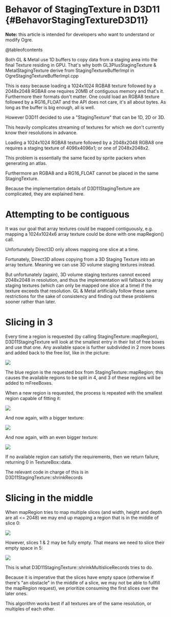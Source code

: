 # Behavor of StagingTexture in D3D11 {#BehavorStagingTextureD3D11}

__Note:__ this article is intended for developers who want to understand or modify
Ogre.

@tableofcontents

Both GL & Metal use 1D buffers to copy data from a staging area into the final Texture
residing in GPU. That's why both GL3PlusStagingTexture & MetalStagingTexture derive
from StagingTextureBufferImpl in OgreStagingTextureBufferImpl.cpp

This is easy because loading a 1024x1024 RGBA8 texture followed by a 2048x2048 RGBA8 one
requires 20MB of contiguous memory and that's it. Furthermore their formats don't matter.
One could load an RGBA8 texture followed by a RG16_FLOAT and the API does not care, it's
all about bytes.
As long as the buffer is big enough, all is well.

However D3D11 decided to use a "StagingTexture" that can be 1D, 2D or 3D.

This heavily complicates streaming of textures for which we don't currently know
their resolutions in advance.

Loading a 1024x1024 RGBA8 texture followed by a 2048x2048 RGBA8 one requires a staging
texture of 4096x4096x1; or one of 2048x2048x2.

This problem is essentially the same faced by sprite packers when generating an atlas.

Furthermore an RGBA8 and a RG16_FLOAT cannot be placed in the same StagingTexture.

Because the implementation details of D3D11StagingTexture are complicated, they are
explained here.

# Attempting to be contiguous

It was our goal that array textures could be mapped contiguously, e.g. mapping a
1024x1024x6 array texture could be done with one mapRegion() call.

Unfortunately Direct3D only allows mapping one slice at a time.

Fortunately, Direct3D allows copying from a 3D Staging Texture into an array texture.
Meaning we can use 3D volume staging textures instead.

But unfortunately (again), 3D volume staging textures cannot exceed 2048x2048 in
resolution, and thus the implementation will fallback to array staging textures (which can
only be mapped one slice at a time) if the texture exceeds that resolution.
GL & Metal artificially follow these same restrictions for the sake of consistency and
finding out these problems sooner rather than later.

# Slicing in 3

Every time a region is requested (by calling StagingTexture::mapRegion),
D3D11StagingTexture will look at the smallest entry in their list of free boxes and use
that one. Any available space is further subdivided in 2 more boxes and added back to the
free list, like in the picture:

![](D3D11StagingTexture01.png)

The blue region is the requested box from StagingTexture::mapRegion; this causes the
available regions to be split in 4, and 3 of these regions will be added to mFreeBoxes.

When a new region is requested, the process is repeated with the smallest region capable
of fitting it:

![](D3D11StagingTexture02.png)

And now again, with a bigger texture:

![](D3D11StagingTexture03.png)

And now again, with an even bigger texture:

![](D3D11StagingTexture04.png)

If no available region can satisfy the requirements, then we return failure, returning 0
in TextureBox::data.

The relevant code in charge of this is in D3D11StagingTexture::shrinkRecords

# Slicing in the middle

When mapRegion tries to map multiple slices (and width, height and depth are all <= 2048)
we may end up mapping a region that is in the middle of slice 0:

![](D3D11StagingTexture04.png)

However, slices 1 & 2 may be fully empty. That means we need to slice their empty space
in 5:

![](D3D11StagingTexture05.png)

This is what D3D11StagingTexture::shrinkMultisliceRecords tries to do.

Because it is imperative that the slices have empty space (otherwise if there's
"an obstacle" in the middle of a slice, we may not be able to fullfill the mapRegion
request), we prioritize consuming the first slices over the later ones.

This algorithm works best if all textures are of the same resolution, or multiples of each
other.
